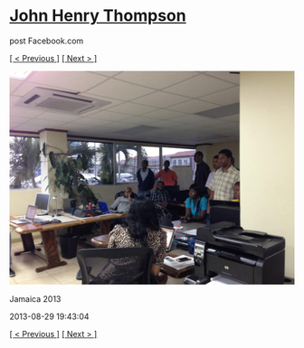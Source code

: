 # [John Henry Thompson](../README.md)
post Facebook.com

[[ < Previous ]](2013-08-29-58.md) [[ Next > ]](2013-08-29-60.md)

[![](../media/2013-08-29/Jamaica-2070.jpg)](../README.md)

Jamaica 2013

2013-08-29 19:43:04

[[ < Previous ]](2013-08-29-58.md) [[ Next > ]](2013-08-29-60.md)